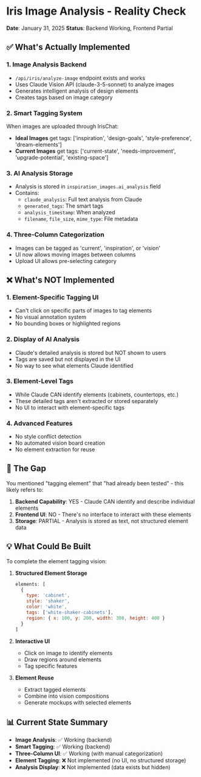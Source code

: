 # Iris Image Analysis - Reality Check
**Date**: January 31, 2025
**Status**: Backend Working, Frontend Partial

## ✅ What's Actually Implemented

### 1. **Image Analysis Backend**
- `/api/iris/analyze-image` endpoint exists and works
- Uses Claude Vision API (claude-3-5-sonnet) to analyze images
- Generates intelligent analysis of design elements
- Creates tags based on image category

### 2. **Smart Tagging System**
When images are uploaded through IrisChat:
- **Ideal Images** get tags: ['inspiration', 'design-goals', 'style-preference', 'dream-elements']
- **Current Images** get tags: ['current-state', 'needs-improvement', 'upgrade-potential', 'existing-space']

### 3. **AI Analysis Storage**
- Analysis is stored in `inspiration_images.ai_analysis` field
- Contains:
  - `claude_analysis`: Full text analysis from Claude
  - `generated_tags`: The smart tags
  - `analysis_timestamp`: When analyzed
  - `filename`, `file_size`, `mime_type`: File metadata

### 4. **Three-Column Categorization**
- Images can be tagged as 'current', 'inspiration', or 'vision'
- UI now allows moving images between columns
- Upload UI allows pre-selecting category

## ❌ What's NOT Implemented

### 1. **Element-Specific Tagging UI**
- Can't click on specific parts of images to tag elements
- No visual annotation system
- No bounding boxes or highlighted regions

### 2. **Display of AI Analysis**
- Claude's detailed analysis is stored but NOT shown to users
- Tags are saved but not displayed in the UI
- No way to see what elements Claude identified

### 3. **Element-Level Tags**
- While Claude CAN identify elements (cabinets, countertops, etc.)
- These detailed tags aren't extracted or stored separately
- No UI to interact with element-specific tags

### 4. **Advanced Features**
- No style conflict detection
- No automated vision board creation
- No element extraction for reuse

## 🎯 The Gap

You mentioned "tagging element" that "had already been tested" - this likely refers to:

1. **Backend Capability**: YES - Claude CAN identify and describe individual elements
2. **Frontend UI**: NO - There's no interface to interact with these elements
3. **Storage**: PARTIAL - Analysis is stored as text, not structured element data

## 💡 What Could Be Built

To complete the element tagging vision:

1. **Structured Element Storage**
   ```javascript
   elements: [
     {
       type: 'cabinet',
       style: 'shaker',
       color: 'white',
       tags: ['white-shaker-cabinets'],
       region: { x: 100, y: 200, width: 300, height: 400 }
     }
   ]
   ```

2. **Interactive UI**
   - Click on image to identify elements
   - Draw regions around elements
   - Tag specific features

3. **Element Reuse**
   - Extract tagged elements
   - Combine into vision compositions
   - Generate mockups with selected elements

## 📊 Current State Summary

- **Image Analysis**: ✅ Working (backend)
- **Smart Tagging**: ✅ Working (backend)
- **Three-Column UI**: ✅ Working (with manual categorization)
- **Element Tagging**: ❌ Not implemented (no UI, no structured storage)
- **Analysis Display**: ❌ Not implemented (data exists but hidden)